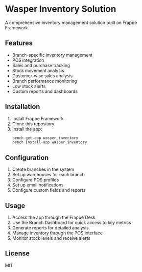 # Wasper Inventory Solution

A comprehensive inventory management solution built on Frappe Framework.

## Features

- Branch-specific inventory management
- POS integration
- Sales and purchase tracking
- Stock movement analysis
- Customer-wise sales analysis
- Branch performance monitoring
- Low stock alerts
- Custom reports and dashboards

## Installation

1. Install Frappe Framework
2. Clone this repository
3. Install the app:
   ```bash
   bench get-app wasper_inventory
   bench install-app wasper_inventory
   ```

## Configuration

1. Create branches in the system
2. Set up warehouses for each branch
3. Configure POS profiles
4. Set up email notifications
5. Configure custom fields and reports

## Usage

1. Access the app through the Frappe Desk
2. Use the Branch Dashboard for quick access to key metrics
3. Generate reports for detailed analysis
4. Manage inventory through the POS interface
5. Monitor stock levels and receive alerts

## License

MIT 